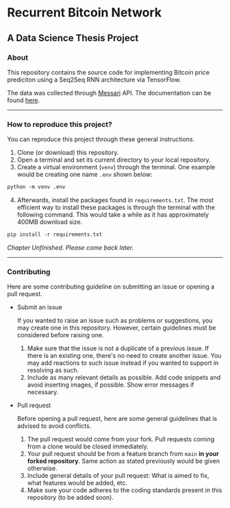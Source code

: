 # Recurrent Bitcoin Network
## A Data Science Thesis Project

### About

This repository contains the source code for implementing Bitcoin price prediciton using a Seq2Seq RNN architecture via TensorFlow.

The data was collected through [Messari](https://messari.io/) API. The documentation can be found [here](https://messari.io/api/docs).

---

### How to reproduce this project?

You can reproduce this project through these general instructions.

1. Clone (or download) this repository.
2. Open a terminal and set its current directory to your local repository.
3. Create a virtual environment (`venv`) through the terminal. One example would be creating one name `.env` shown below:

```ps
python -m venv .env
```

4. Afterwards, install the packages found in `requirements.txt`. The most efficient way to install these packages is through the terminal with the following command. This would take a while as it has approximately 400MB download size.

```ps
pip install -r requirements.txt
```

*Chapter Unfinished. Please come back later.*

---

### Contributing

Here are some contributing guideline on submitting an issue or opening a pull request.

- Submit an issue
  
  If you wanted to raise an issue such as problems or suggestions, you may create one in this repository. However, certain guidelines must be considered before raising one.

  1. Make sure that the issue is not a duplicate of a previous issue. If there is an existing one, there's no need to create another issue. You may add reactions to such issue instead if you wanted to support in resolving as such.
  2. Include as many relevant details as possible. Add code snippets and avoid inserting images, if possible. Show error messages if necessary.

- Pull request
  
  Before opening a pull request, here are some general guidelines that is advised to avoid conflicts.

  1. The pull request would come from your fork. Pull requests coming from a clone would be closed immediately.
  2. Your pull request should be from a feature branch from `main` **in your forked repository**. Same action as stated previously would be given otherwise.
  3. Include general details of your pull request: What is aimed to fix, what features would be added, etc.
  4. Make sure your code adheres to the coding standards present in this repository (to be added soon).
